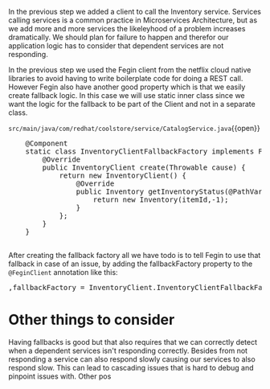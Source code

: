 In the previous step we added a client to call the Inventory service. Services calling services is a common practice in Microservices Architecture, but as we add more and more services the likeleyhood of a problem increases dramatically. We should plan for failure to happen and therefor our application logic has to consider that dependent services are not responding.

In the previous step we used the Fegin client from the netflix cloud native libraries to avoid having to write boilerplate code for doing a REST call. However Fegin also have another good property which is that we easily create fallback logic. In this case we will use static inner class since we want the logic for the fallback to be part of the Client and not in a separate class. 

``src/main/java/com/redhat/coolstore/service/CatalogService.java``{{open}}

<pre class="file" data-filename="src/main/java/com/redhat/coolstore/service/CatalogService.java"
data-target="insert" data-marker="//TODO: Add Callback Factory Component">
    @Component
    static class InventoryClientFallbackFactory implements FallbackFactory<InventoryClient> {
        @Override
        public InventoryClient create(Throwable cause) {
            return new InventoryClient() {
                @Override
                public Inventory getInventoryStatus(@PathVariable("itemId") String itemId) {
                    return new Inventory(itemId,-1);
                }
            };
        }
    }

</pre>

After creating the fallback factory all we have todo is to tell Fegin to use that fallback in case of an issue, by adding the fallbackFactory property to the `@FeginClient` annotation like this:
<pre class="file" data-filename="src/main/java/com/redhat/coolstore/service/CatalogService.java"
data-target="insert" data-marker="/* TODO: Set Fallback Factory here*/">
,fallbackFactory = InventoryClient.InventoryClientFallbackFactory.class
</pre>


# Other things to consider
Having fallbacks is good but that also requires that we can correctly detect when a dependent services isn't responding correctly. Besides from not responding a service can also respond slowly causing our services to also respond slow. This can lead to cascading issues that is hard to debug and pinpoint issues with. Other pos